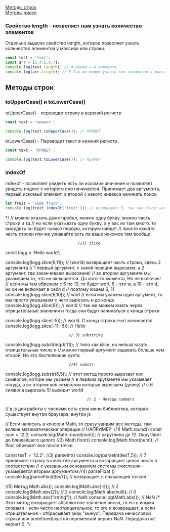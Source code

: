 [Методы строк]()<br>
[Методы чисел]()<br>



### Свойство length - позволяет нам узнать количество элементов ###
Отдельно выделю свойство length, которое позволяет узнать количество элементов у массива или строки.
```javaScript
const test = 'text';
const arr = [1,4,5,6,7];
console.log(test.length); // 4 буквы = 4 элемента
console.log(arr.length); // 5 Так же можем узнать кол элементов в массиве
```
## <a name ='Strings'> Методы строк </a> ##


### toUpperCase() и toLowerCase() ###
toUpperCase() - переводит строку в верхний регистр
```javaScript
const text = 'привет';

console.log(text.toUpperCase()); // ПРИВЕТ
```
toLowerCase() - Переводит текст в нижний регистр.
```javaScript
const text = 'ПРИВЕТ';

console.log(text.toLowerCase()); // привет
```
### indexOf ###
indexof - позволяет увидеть есть ли искомое значение и позволяет увидеть индекс с которого оно начинается. Принимает два аргумента, первый искомый элемент, а второй с какого индекса начинать поиск.
```javaScript
let fruit = 'Some fruit';
console.log(fruit.indexOf('fruit')); // возвращает 5, так как fruit начинается с 5 индекса.
```

*/
// можно указать даже пробел, можно одну букву, можно часть строки и тд
// но если указывать одну букву, а у вас их там много. то выводить он будет самую первую, которую найдет
// просто юзайте часть строки или же узнавайте есть ли ваше искомое там вообще

                                    //2) slice

const logg = 'Hello world';

console.log(logg.slice(6,11)); // (world) возвращает часть строки, здесь 2 аргумента
// 1 первый аргумент, с какой позиции вырезаем, а 2 аргумент, где заканчиваем вырезание!
//  во втором аргументе мы указываем то, что не включается. До кого-то момента, Но не включая!
// если мы там обрежем с 6 по 10, то будет worl, 6 - это w, а 10 - это d, но он не включает в себя d
// поэтому юзаем 6, 11
console.log(logg.slice(6,10)); // worl
// если мы укажем один аргумент, то мы просто указываем с чего вырезать и до конца
console.log(logg.slice(6)); // world
// так же можем юзать через отрицательные значения и тогда они будут начинаться с конца строки

console.log(logg.slice(-5)); // world. C конца строки счет начинается
console.log(logg.slice(-11,-6)); // Hello


                                // 3) substring

console.log(logg.substring(6,11)); // типо как slice, но нельзя юзать отрицательные числа и 
// можно первый аргумент задавать больше чем второй, Но это бесполезная хуета

                                //4) substr

console.log(logg.substr(6,5)); // этот метод просто вырезает кол символов, которе мы укажем
// в первом аругменте мы указывает откуда, а во втором кол символом которые вырезаем (длину)
// с 6 символа вырезать 5! выходит world



                                        // 2 - Методы numbers

// в js для работы с числами есть своя мини библиотека, которая существует внутри браузера, внутри js

// Если написать в консоли Math, то сразу увидим все методы, там всякие матиматические операции
// НАПРИМЕР:
//1) Math.round()
const num = 12.2;
console.log(Math.round(num)); // округлила до 12. Округляет до ближайшего целого
//2) Math.floor()
console.log(Math.floor(num)); // floor обрезает все после точки

const tesT = '12.2';
//3) parseInt()
console.log(parseInt(tesT,5)); // 7  принимает строку в качестве аргумента и возвращает целое число в соответствии
//  с указанным основанием системы счисления - указывается вторым аргументом
//4)  parseFloat ()
console.log(parseFloat(tesT)); // возвращает с плавающей точкой



//5) Метод  Math.abs();
console.log(Math.abs(-2)); // 2
console.log(Math.abs(2)); // 2
console.log(Math.abs(null)); // 0
console.log(Math.abs("string")); // NaN
console.log(Math.abs()); // NaN
/* Этот метод возвращает абсолютное значение числа, то есть иными словами - если число неотрицательное,
то его и возвращает, а если отрицательное - отбрасывает знак "минус".
 Передача нечисловой строки или undefined/пустой переменной вернет NaN. Передача null вернет 0. */

